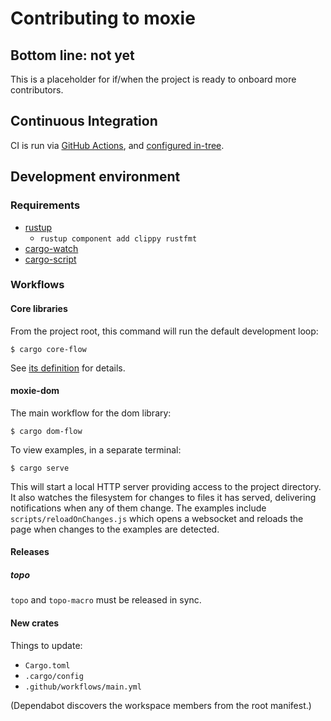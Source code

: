 # Contributing to moxie

## Bottom line: not yet

This is a placeholder for if/when the project is ready to onboard more contributors.

## Continuous Integration

CI is run via [GitHub Actions](https://github.com/anp/moxie/actions), and 
[configured in-tree](.github/workflows/main.yml). 

## Development environment

### Requirements

* [rustup](https://rustup.rs)
  * `rustup component add clippy rustfmt`
* [cargo-watch](https://crates.io/crates/cargo-watch)
* [cargo-script](https://crates.io/crates/cargo-script)

### Workflows

#### Core libraries

From the project root, this command will run the default development loop:

```shell
$ cargo core-flow
```

See [its definition](./.cargo/config) for details.

#### moxie-dom

The main workflow for the dom library:

```shell
$ cargo dom-flow
```

To view examples, in a separate terminal:

```shell
$ cargo serve
```

This will start a local HTTP server providing access to the project directory. It also watches the
filesystem for changes to files it has served, delivering notifications when any of them
change. The examples include `scripts/reloadOnChanges.js` which opens a websocket and reloads the
page when changes to the examples are detected.

#### Releases

##### topo

`topo` and `topo-macro` must be released in sync.

#### New crates

Things to update:

* `Cargo.toml`
* `.cargo/config`
* `.github/workflows/main.yml`

(Dependabot discovers the workspace members from the root manifest.)

